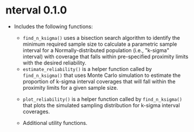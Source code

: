 # nterval 0.1.0

* Includes the following functions:

  + `find_n_ksigma()` uses a bisection search algorithm to identify the minimum required sample size 
  to calculate a parametric sample interval for a Normally-distributed population (i.e., "k-sigma" 
  interval) with coverage that falls within pre-specified proximity limits with the desired 
  reliability.
  
  * `estimate_reliability()` is a helper function called by `find_n_ksigma()` that uses Monte
  Carlo simulation to estimate the proportion of k-sigma interval coverages that will fall within
  the proximity limits for a given sample size.
  
  + `plot_reliability()` is a helper function called by `find_n_ksigma()` that plots the simulated
  sampling distribution for k-sigma interval coverages.
  
  + Additional utility functions.

